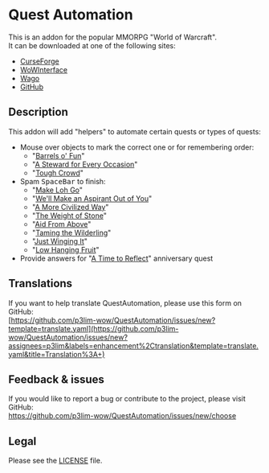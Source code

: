 # Quest Automation

This is an addon for the popular MMORPG "World of Warcraft".  
It can be downloaded at one of the following sites:

- [CurseForge](https://www.curseforge.com/wow/addons/quest-automation)
- [WoWInterface](https://wowinterface.com/downloads/info26142)
- [Wago](https://addons.wago.io/addons/questautomation)
- [GitHub](https://github.com/p3lim-wow/QuestAutomation/releases)

## Description

This addon will add "helpers" to automate certain quests or types of quests:

- Mouse over objects to mark the correct one or for remembering order:
	- "[Barrels o' Fun](https://www.wowhead.com/search?q=barrels+o%27+fun)"
	- "[A Steward for Every Occasion](https://www.wowhead.com/quest=60565)"
	- "[Tough Crowd](https://www.wowhead.com/quest=60739)"
- Spam <kbd>SpaceBar</kbd> to finish:
	- "[Make Loh Go](https://www.wowhead.com/search?q=Make+Loh+Go)"
	- "[We'll Make an Aspirant Out of You](https://www.wowhead.com/quest=59585)"
	- "[A More Civilized Way](https://www.wowhead.com/quest=64271)"
	- "[The Weight of Stone](https://www.wowhead.com/quest=64018)"
	- "[Aid From Above](https://www.wowhead.com/quest=60657)"
	- "[Taming the Wilderling](https://www.wowhead.com/npc=180014)"
	- "[Just Winging It](https://www.wowhead.com/quest=61540)"
	- "[Low Hanging Fruit](https://www.wowhead.com/quest=70549)"
- Provide answers for "[A Time to Reflect](https://www.wowhead.com/quest=43461)" anniversary quest

## Translations

If you want to help translate QuestAutomation, please use this form on GitHub:  
[https://github.com/p3lim-wow/QuestAutomation/issues/new?template=translate.yaml](https://github.com/p3lim-wow/QuestAutomation/issues/new?assignees=p3lim&labels=enhancement%2Ctranslation&template=translate.yaml&title=Translation%3A+)

## Feedback & issues

If you would like to report a bug or contribute to the project, please visit GitHub:  
<https://github.com/p3lim-wow/QuestAutomation/issues/new/choose>

## Legal

Please see the [LICENSE](https://github.com/p3lim-wow/QuestAutomation/blob/master/LICENSE.txt) file.
